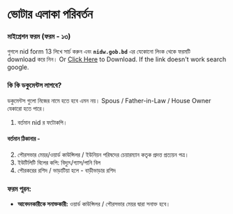 # ভোটার এলাকা পরিবর্তন

### মাইগ্রেশন ফরম (ফরম - ১৩)
গুগলে nid form 13 লিখে সার্চ করুন এবং **`nidw.gob.bd`** এর যেকোনো লিংক থেকে ফরমটি download করে নিন। Or [Click Here](https://file-dhaka.portal.gov.bd/files/www.narayanganj.gov.bd/files/49179711_2010_11e7_8f57_286ed488c766/Form-13.PDF) to Download. If the link doesn't work search google.

### কি কি ডকুমেন্টস লাগবে?
ডকুমেন্টস গুলো নিজের নামে হতে হবে এমন নয়। Spous / Father-in-Law / House Owner যেকারো হতে পারে।

1. বর্তমান nid র ফটোকপি।
#### বর্তমান ঠিকানার -
2. পৌরসভার মেয়র/ওয়ার্ড কাউন্সিলর / ইউনিয়ন পরিষদের চেয়ারম্যান কতৃক প্রদত্ত প্রত্যয়ন পত্র।
3. ইউটিলিটি বিলের কপি: বিদ্যুৎ/গ্যাস/পানি বিল
4. পৌরকরের রশিদ / ভাড়াটিয়া হলে - বাড়ীভাড়ার রশিদ

### ফরম পূরন:
- **আবেদনকারীকে সনাক্তকারী:** ওয়ার্ড কাউন্সিলর / পৌরসভার মেয়র দ্বারা সনাক্ত হবে।